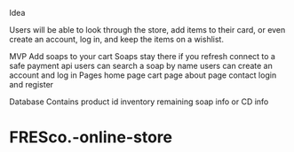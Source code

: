 Idea

Users will be able to look through the store, add items to their card, or even create an account, log in, and keep the items on a wishlist. 

MVP
    Add soaps to your cart
	Soaps stay there if you refresh
	connect to a safe payment api
	users can search a soap by name
	users can create an account and log in 
Pages
    home page
	cart page
	about page
	contact
	login and register 


Database Contains
	product id
	inventory remaining
	soap info or CD info
# FRESco.-online-store
